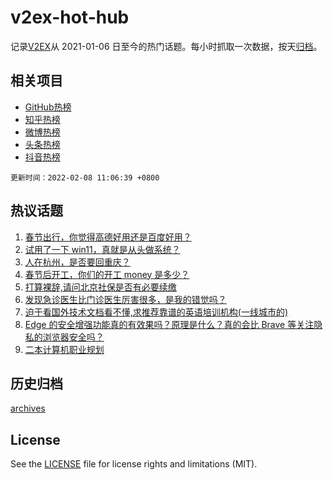# v2ex-hot-hub

 记录[V2EX](https://www.v2ex.com/)从 2021-01-06 日至今的热门话题。每小时抓取一次数据，按天[归档](archives)。
 
 ## 相关项目

- [GitHub热榜](https://github.com/lonnyzhang423/github-hot-hub)
- [知乎热榜](https://github.com/lonnyzhang423/zhihu-hot-hub)
- [微博热榜](https://github.com/lonnyzhang423/weibo-hot-hub)
- [头条热榜](https://github.com/lonnyzhang423/toutiao-hot-hub)
- [抖音热榜](https://github.com/lonnyzhang423/douyin-hot-hub)


 `更新时间：2022-02-08 11:06:39 +0800`

## 热议话题

1. [春节出行，你觉得高德好用还是百度好用？](https://www.v2ex.com/t/832188)
1. [试用了一下 win11，真就是从头做系统？](https://www.v2ex.com/t/832299)
1. [人在杭州，是否要回重庆？](https://www.v2ex.com/t/832208)
1. [春节后开工，你们的开工 money 是多少？](https://www.v2ex.com/t/832360)
1. [打算裸辞,请问北京社保是否有必要续缴](https://www.v2ex.com/t/832209)
1. [发现急诊医生比门诊医生厉害很多，是我的错觉吗？](https://www.v2ex.com/t/832179)
1. [迫于看国外技术文档看不懂,求推荐靠谱的英语培训机构(一线城市的)](https://www.v2ex.com/t/832329)
1. [Edge 的安全增强功能真的有效果吗？原理是什么？真的会比 Brave 等关注隐私的浏览器安全吗？](https://www.v2ex.com/t/832206)
1. [二本计算机职业规划](https://www.v2ex.com/t/832262)

## 历史归档

[archives](archives)

## License

See the [LICENSE](LICENSE) file for license rights and limitations (MIT).
